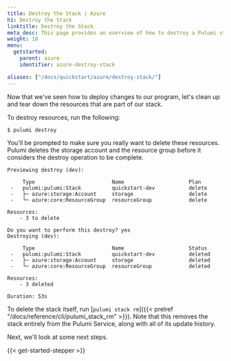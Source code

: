 ```yaml
---
title: Destroy the Stack | Azure
h1: Destroy the Stack
linktitle: Destroy the Stack
meta_desc: This page provides an overview of how to destroy a Pulumi stack of an Azure project.
weight: 10
menu:
  getstarted:
    parent: azure
    identifier: azure-destroy-stack

aliases: ["/docs/quickstart/azure/destroy-stack/"]
---
```


Now that we've seen how to deploy changes to our program, let's clean up and tear down the resources that are part of our stack.

To destroy resources, run the following:

```bash
$ pulumi destroy
```

You'll be prompted to make sure you really want to delete these resources. Pulumi deletes the storage account and the resource group before it considers the destroy operation to be complete.

```
Previewing destroy (dev):

     Type                         Name                     Plan
 -   pulumi:pulumi:Stack          quickstart-dev           delete
 -   ├─ azure:storage:Account     storage                  delete
 -   └─ azure:core:ResourceGroup  resourceGroup            delete

Resources:
    - 3 to delete

Do you want to perform this destroy? yes
Destroying (dev):

     Type                         Name                     Status
 -   pulumi:pulumi:Stack          quickstart-dev           deleted
 -   ├─ azure:storage:Account     storage                  deleted
 -   └─ azure:core:ResourceGroup  resourceGroup            deleted

Resources:
    - 3 deleted

Duration: 53s
```

To delete the stack itself, run [`pulumi stack rm`]({{< prelref
"/docs/reference/cli/pulumi_stack_rm" >}}). Note that this removes the stack
entirely from the Pulumi Service, along with all of its update history.

Next, we'll look at some next steps.

{{< get-started-stepper >}}
